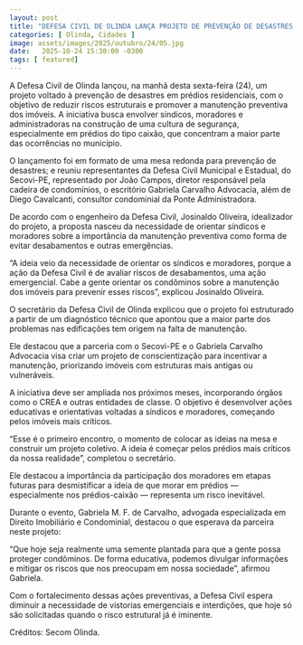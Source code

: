 ```yaml
---
layout: post
title: "DEFESA CIVIL DE OLINDA LANÇA PROJETO DE PREVENÇÃO DE DESASTRES EM PRÉDIOS RESIDENCIAIS"
categories: [ Olinda, Cidades ]
image: assets/images/2025/outubro/24/05.jpg
date:   2025-10-24 15:30:00 -0300
tags: [ featured]
---
```

A Defesa Civil de Olinda lançou, na manhã desta sexta-feira (24), um projeto voltado à prevenção de desastres em prédios residenciais, com o objetivo de reduzir riscos estruturais e promover a manutenção preventiva dos imóveis. A iniciativa busca envolver síndicos, moradores e administradoras na construção de uma cultura de segurança, especialmente em prédios do tipo caixão, que concentram a maior parte das ocorrências no município.

O lançamento foi em formato de uma mesa redonda para prevenção de desastres; e reuniu representantes da Defesa Civil Municipal e Estadual, do Secovi-PE, representado por João Campos, diretor responsável pela cadeira de condomínios, o escritório Gabriela Carvalho Advocacia, além de Diego Cavalcanti, consultor condominial da Ponte Administradora. 

De acordo com o engenheiro da Defesa Civil, Josinaldo Oliveira, idealizador do projeto, a proposta nasceu da necessidade de orientar síndicos e moradores sobre a importância da manutenção preventiva como forma de evitar desabamentos e outras emergências.

“A ideia veio da necessidade de orientar os síndicos e moradores, porque a ação da Defesa Civil é de avaliar riscos de desabamentos, uma ação emergencial. Cabe a gente orientar os condôminos sobre a manutenção dos imóveis para prevenir esses riscos”, explicou Josinaldo Oliveira.

O secretário da Defesa Civil de Olinda explicou que o projeto foi estruturado a partir de um diagnóstico técnico que apontou que a maior parte dos problemas nas edificações tem origem na falta de manutenção. 

Ele destacou que a parceria com o Secovi-PE e o Gabriela Carvalho Advocacia visa criar um projeto de conscientização para incentivar a manutenção, priorizando imóveis com estruturas mais antigas ou vulneráveis.

A iniciativa deve ser ampliada nos próximos meses, incorporando órgãos como o CREA e outras entidades de classe. O objetivo é desenvolver ações educativas e orientativas voltadas a síndicos e moradores, começando pelos imóveis mais críticos.

“Esse é o primeiro encontro, o momento de colocar as ideias na mesa e construir um projeto coletivo. A ideia é começar pelos prédios mais críticos da nossa realidade”, completou o secretário.

Ele destacou  a importância da participação dos moradores  em etapas futuras para desmistificar a ideia de que morar em prédios — especialmente nos prédios-caixão — representa um risco inevitável.

Durante o evento, Gabriela M. F. de Carvalho, advogada especializada em Direito Imobiliário e Condominial, destacou o que esperava da parceira neste projeto: 

“Que hoje seja realmente uma semente plantada para que a gente possa proteger condôminos. De forma educativa, podemos divulgar informações e mitigar os riscos que nos preocupam em nossa sociedade”, afirmou Gabriela.

Com o fortalecimento dessas ações preventivas, a Defesa Civil espera diminuir a necessidade de vistorias emergenciais e interdições, que hoje só são solicitadas quando o risco estrutural já é iminente.

Créditos: Secom Olinda.